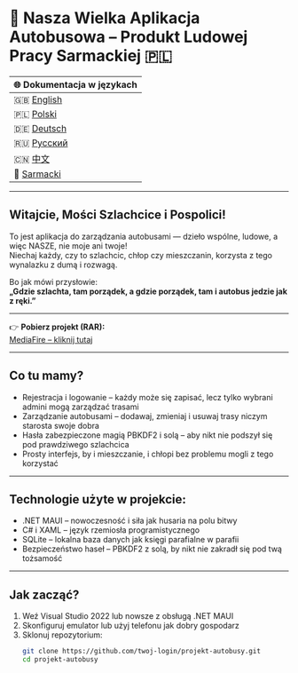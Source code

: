 # 🚌 Nasza Wielka Aplikacja Autobusowa – Produkt Ludowej Pracy Sarmackiej 🇵🇱

| 🌐 Dokumentacja w językach |  
|---------------------------|  
| 🇬🇧 [English](README.md) |  
| 🇵🇱 [Polski](README-PL.md) |  
| 🇩🇪 [Deutsch](README-DE.md) |  
| 🇷🇺 [Русский](README-RU.md) |  
| 🇨🇳 [中文](README-ZH.md) |  
| 🏰 [Sarmacki](README-SARMACKI.md) |

---

## Witajcie, Mości Szlachcice i Pospolici!

To jest aplikacja do zarządzania autobusami — dzieło wspólne, ludowe, a więc NASZE, nie moje ani twoje!  
Niechaj każdy, czy to szlachcic, chłop czy mieszczanin, korzysta z tego wynalazku z dumą i rozwagą.

Bo jak mówi przysłowie:  
**„Gdzie szlachta, tam porządek, a gdzie porządek, tam i autobus jedzie jak z ręki.”**

---

👉 **Pobierz projekt (RAR):**  
[MediaFire – kliknij tutaj](https://www.mediafire.com/file/jiod1vuoa9j1ulv/projekt.rar/file)

---

## Co tu mamy?

- Rejestracja i logowanie – każdy może się zapisać, lecz tylko wybrani admini mogą zarządzać trasami  
- Zarządzanie autobusami – dodawaj, zmieniaj i usuwaj trasy niczym starosta swoje dobra  
- Hasła zabezpieczone magią PBKDF2 i solą – aby nikt nie podszył się pod prawdziwego szlachcica  
- Prosty interfejs, by i mieszczanie, i chłopi bez problemu mogli z tego korzystać  

---

## Technologie użyte w projekcie:

- .NET MAUI – nowoczesność i siła jak husaria na polu bitwy  
- C# i XAML – język rzemiosła programistycznego  
- SQLite – lokalna baza danych jak księgi parafialne w parafii  
- Bezpieczeństwo haseł – PBKDF2 z solą, by nikt nie zakradł się pod twą tożsamość  

---

## Jak zacząć?

1. Weź Visual Studio 2022 lub nowsze z obsługą .NET MAUI  
2. Skonfiguruj emulator lub użyj telefonu jak dobry gospodarz  
3. Sklonuj repozytorium:  
   ```bash
   git clone https://github.com/twoj-login/projekt-autobusy.git
   cd projekt-autobusy
